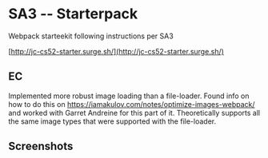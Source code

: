 # SA3 -- Starterpack

Webpack starteekit following instructions per SA3  

[http://jc-cs52-starter.surge.sh/](http://jc-cs52-starter.surge.sh/)  

## EC  

Implemented more robust image loading than a file-loader. Found info on how to do this on https://iamakulov.com/notes/optimize-images-webpack/ and worked with Garret Andreine for this part of it. Theoretically supports all the same image types that were supported with the file-loader.

## Screenshots
